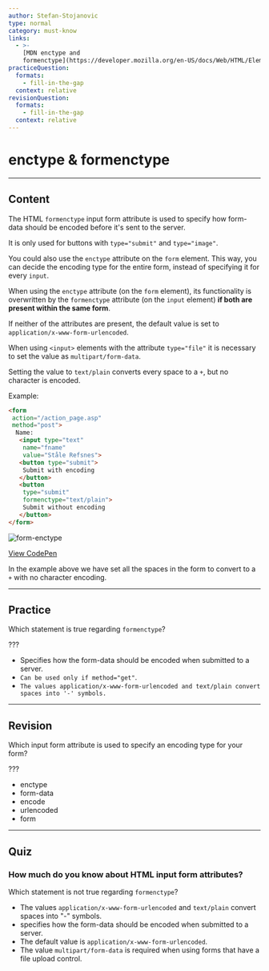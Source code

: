 ```yaml
---
author: Stefan-Stojanovic
type: normal
category: must-know
links:
  - >-
    [MDN enctype and
    formenctype](https://developer.mozilla.org/en-US/docs/Web/HTML/Element/form#attributes_for_form_submission){documentation}
practiceQuestion:
  formats:
    - fill-in-the-gap
  context: relative
revisionQuestion:
  formats:
    - fill-in-the-gap
  context: relative
---
```


# enctype & formenctype


---

## Content

The HTML `formenctype` input form attribute is used to specify how form-data should be encoded before it's sent to the server.

It is only used for buttons with `type="submit"` and `type="image"`.

You could also use the `enctype` attribute on the `form` element. This way, you can decide the encoding type for the entire form, instead of specifying it for every `input`.

When using the `enctype` attribute (on the `form` element), its functionality is overwritten by the `formenctype` attribute (on the `input` element) **if both are present within the same form**.

If neither of the attributes are present, the default value is set to `application/x-www-form-urlencoded`.

When using `<input>` elements with the attribute `type="file"` it is necessary to set the value as `multipart/form-data`.

Setting the value to `text/plain` converts every space to a `+`, but no character is encoded.

Example:

```html
<form
 action="/action_page.asp"
 method="post">
  Name:
   <input type="text"
    name="fname"
    value="Ståle Refsnes">
   <button type="submit">
    Submit with encoding
   </button>
   <button
    type="submit"
    formenctype="text/plain">
    Submit without encoding
   </button>
</form>
```

![form-enctype](https://img.enkipro.com/a11ba364fa073f8389115e2a1394025b.png)

[View CodePen](https://codepen.io/enkidevs/pen/YvdRMb)

In the example above we have set all the spaces in the form to convert to a `+` with no character encoding.


---

## Practice

Which statement is true regarding `formenctype`?

???

- Specifies how the form-data should be encoded when submitted to a server.
- `Can be used only if method="get"`.
- `The values application/x-www-form-urlencoded and text/plain convert spaces into '-' symbols.`


---

## Revision

Which input form attribute is used to specify an encoding type for your form?

???

- enctype
- form-data
- encode
- urlencoded
- form


---

## Quiz

### How much do you know about HTML input form attributes?


Which statement is not true regarding `formenctype`?

- The values `application/x-www-form-urlencoded` and `text/plain` convert spaces into "-" symbols.
- specifies how the form-data should be encoded when submitted to a server.
- The default value is `application/x-www-form-urlencoded`.
- The value `multipart/form-data` is required when using forms that have a file upload control.

